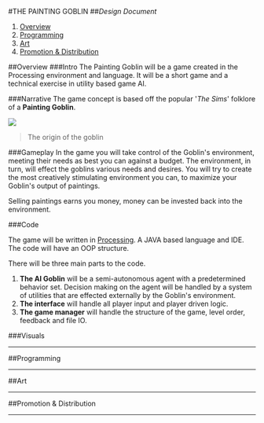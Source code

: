 #THE PAINTING GOBLIN
##*Design Document*


1. [Overview](https://github.com/gozu66/ThePaintingGoblin#overview)
2. [Programming](https://github.com/gozu66/ThePaintingGoblin#programming)
3. [Art](https://github.com/gozu66/ThePaintingGoblin#art)
4. [Promotion & Distribution ](https://github.com/gozu66/ThePaintingGoblin#promotion--distribution)

##Overview
###Intro
The Painting Goblin will be a game created in the Processing environment and language. It will be a short game and a technical exercise in utility based game AI.

###Narrative
The game concept is based off the popular '_The Sims_' folklore of a **Painting Goblin**.

![](http://i.imgur.com/NrJku9x.jpg)

> The origin of the goblin
 
###Gameplay
In the game you will take control of the Goblin's environment, meeting their needs as best you can against a budget. The environment, in turn, will effect the goblins various needs and desires. You will try to create the most creatively stimulating environment you can, to maximize your Goblin's output of paintings.

Selling paintings earns you money, money can be invested back into the environment.

###Code

The game will be written in [Processing](https://processing.org/). A JAVA based language and IDE. The code will have an OOP structure.

There will be three main parts to the code.

1. **The AI Goblin** will be a semi-autonomous agent with a predetermined behavior set. Decision making on the agent will be handled by a system of utilities that are effected externally by the Goblin's environment.
2. **The interface** will handle all player input and player driven logic. 
3. **The game manager** will handle the structure of the game, level order, feedback and file IO.

###Visuals

----------

##Programming

----------

##Art

----------

##Promotion & Distribution

----------